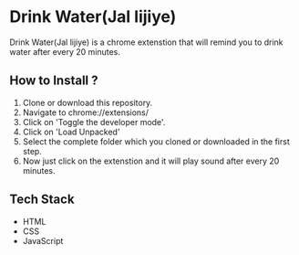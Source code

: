 # Drink Water(Jal lijiye)

Drink Water(Jal lijiye) is a chrome extenstion that will remind you to drink water after every 20 minutes.


## How to Install ?
1. Clone or download this repository.
2. Navigate to chrome://extensions/
3. Click on 'Toggle the developer mode'.
4. Click on 'Load Unpacked'
5. Select the complete folder which you cloned or downloaded in the first step.
6. Now just click on the extenstion and it will play sound after every 20 minutes.

## Tech Stack
- HTML
- CSS
- JavaScript
